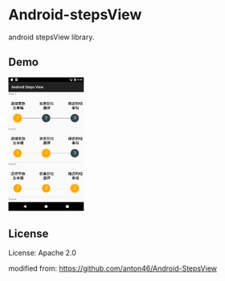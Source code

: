 # Android-stepsView

android stepsView library.

## Demo

<img src="./demo.png" width="150"/>

## License

License: Apache 2.0

modified from:
https://github.com/anton46/Android-StepsView
